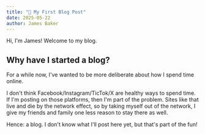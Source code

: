 ```yaml
---
title: "👋 My First Blog Post"
date: 2025-05-22
author: James Baker
---
```


Hi, I'm James! Welcome to my blog.

## Why have I started a blog?

For a while now, I've wanted to be more deliberate about how I spend time online.

I don't think Facebook/Instagram/TicTok/X are healthy ways to spend time. If I'm posting on those
platforms, then I'm part of the problem. Sites like that live and die by the network effect, so by
taking myself out of the network, I give my friends and family one less reason to stay there as well.

Hence: a blog. I don't know what I'll post here yet, but that's part of the fun!
